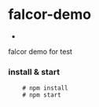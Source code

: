 # falcor-demo
-
falcor demo for test

### install & start
```
    # npm install
    # npm start
```
